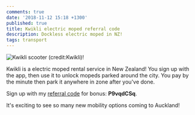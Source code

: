 ```yaml
---
comments: true
date: '2018-11-12 15:18 +1300'
published: true
title: Kwikli electric moped referral code
description: Dockless electric moped in NZ!
tags: transport
---
```

![Kwikli scooter (credit:Kwikli)]({{site.baseurl}}/images/42570037_352203371990195_2575099645780819968_n.jpg)!

Kwikli is a electric moped rental service in New Zealand! You sign up with the app, then use it to unlock mopeds parked around the city. You pay by the minute then park it anywhere in zone after you've done.

Sign up with my [referral code](https://kwikli.frontend.fleetbird.eu/language/en/register?promotionCode=P9vqdCSq) for bonus: **P9vqdCSq**.

It's exciting to see so many new mobility options coming to Auckland!
